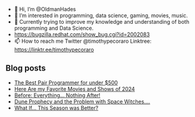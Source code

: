 - 👋 Hi, I’m @OldmanHades
- 👀 I’m interested in programming, data science, gaming, movies, music.
- 🌱 Currently trying to improve my knowledge and understanding of both programming and Data Science.
- https://bugzilla.redhat.com/show_bug.cgi?id=2002083
- 📫 How to reach me Twitter @timothypecoraro
Linktree: https://linktr.ee/timothypecoraro

## Blog posts
<!-- BLOG-POST-LIST:START -->
- [The Best Pair Programmer for under $500](https://medium.com/@timothypecoraro/the-best-pair-programmer-for-under-500-6675341fae68?source=rss-5097f5c9b801------2)
- [Here Are my Favorite Movies and Shows of 2024](https://medium.com/@timothypecoraro/here-are-my-favorite-movies-and-shows-of-2024-f2dfc4ac8ea1?source=rss-5097f5c9b801------2)
- [Before: Everything… Nothing After!](https://medium.com/@timothypecoraro/before-everything-nothing-after-d6eb14dbe110?source=rss-5097f5c9b801------2)
- [Dune Prophecy and the Problem with Space Witches….](https://medium.com/@timothypecoraro/dune-prophecy-and-the-problem-with-space-witches-9b66d368215c?source=rss-5097f5c9b801------2)
- [What If… This Season was Better?](https://medium.com/@timothypecoraro/what-if-this-season-was-better-b0fe88f766ff?source=rss-5097f5c9b801------2)
<!-- BLOG-POST-LIST:END -->
